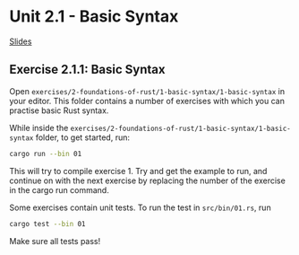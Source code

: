 # Unit 2.1 - Basic Syntax

<a href="/slides/2_1-basic-syntax/" target="_blank">Slides</a>

## Exercise 2.1.1: Basic Syntax

Open `exercises/2-foundations-of-rust/1-basic-syntax/1-basic-syntax` in your editor. This folder contains a number of exercises with which you can practise basic Rust syntax.

While inside the `exercises/2-foundations-of-rust/1-basic-syntax/1-basic-syntax` folder, to get started, run:
```bash
cargo run --bin 01
```

This will try to compile exercise 1. Try and get the example to run, and continue on with the next exercise by replacing the number of the exercise in the cargo run command.

Some exercises contain unit tests. To run the test in `src/bin/01.rs`, run
```bash
cargo test --bin 01
```
Make sure all tests pass!
